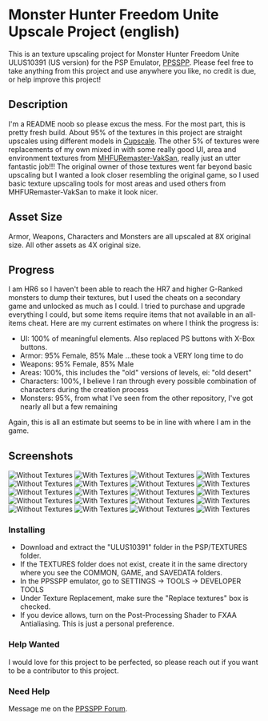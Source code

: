 # Monster Hunter Freedom Unite Upscale Project (english)

This is an texture upscaling project for Monster Hunter Freedom Unite ULUS10391 (US version) for the PSP Emulator, [PPSSPP](https://www.ppsspp.org/).  Please feel free to take anything from this project and use anywhere you like, no credit is due, or help improve this project!

## Description

I'm a README noob so please excus the mess.   For the most part, this is pretty fresh build.  About 95% of the textures in this project are straight upscales using different models in [Cupscale](https://github.com/n00mkrad/cupscale).  The other 5% of textures were replacements of my own mixed in with some really good UI, area and environment textures from [MHFURemaster-VakSan](https://github.com/Klara-nihk/MHFURemaster-VakSan), really just an utter fantastic job!!!  The original owner of those textures went far beyond basic upscaling but I wanted a look closer resembling the original game, so I used basic texture upscaling tools for most areas and used others from MHFURemaster-VakSan to make it look nicer.

## Asset Size

Armor, Weapons, Characters and Monsters are all upscaled at 8X original size.  All other assets as 4X original size.

## Progress

I am HR6 so I haven't been able to reach the HR7 and higher G-Ranked monsters to dump their textures, but I used the cheats on a secondary game and unlocked as much as I could. I tried to purchase and upgrade everything I could, but some items require items that not available in an all-items cheat. Here are my current estimates on where I think the progress is:

* UI: 100% of meaningful elements.  Also replaced PS buttons with X-Box buttons.
* Armor: 95% Female, 85% Male ...these took a VERY long time to do
* Weapons: 95% Female, 85% Male
* Areas: 100%, this includes the "old" versions of levels, ei: "old desert"
* Characters: 100%, I believe I ran through every possible combination of characters during the creation process
* Monsters: 95%, from what I've seen from the other repository, I've got nearly all but a few remaining

Again, this is all an estimate but seems to be in line with where I am in the game.

## Screenshots
![Without Textures](screenshots/1.jpg?raw=true "Without Textures")
![With Textures](screenshots/2.jpg?raw=true "With Textures")
![Without Textures](screenshots/3.jpg?raw=true "Without Textures")
![With Textures](screenshots/4.jpg?raw=true "With Textures")
![Without Textures](screenshots/5.jpg?raw=true "Without Textures")
![With Textures](screenshots/6.jpg?raw=true "With Textures")
![Without Textures](screenshots/7.jpg?raw=true "Without Textures")
![With Textures](screenshots/8.jpg?raw=true "With Textures")
![Without Textures](screenshots/9.jpg?raw=true "Without Textures")
![With Textures](screenshots/10.jpg?raw=true "With Textures")
![Without Textures](screenshots/11.jpg?raw=true "Without Textures")
![With Textures](screenshots/12.jpg?raw=true "With Textures")
![Without Textures](screenshots/13.jpg?raw=true "Without Textures")
![With Textures](screenshots/14.jpg?raw=true "With Textures")
![Without Textures](screenshots/15.jpg?raw=true "Without Textures")
![With Textures](screenshots/16.jpg?raw=true "With Textures")
![Without Textures](screenshots/17.jpg?raw=true "Without Textures")
![With Textures](screenshots/18.jpg?raw=true "With Textures")
![Without Textures](screenshots/19.jpg?raw=true "Without Textures")
![With Textures](screenshots/20.jpg?raw=true "With Textures")

### Installing

* Download and extract the "ULUS10391" folder in the PSP/TEXTURES folder.
* If the TEXTURES folder does not exist, create it in the same directory where you see the COMMON, GAME, and SAVEDATA folders.
* In the PPSSPP emulator, go to SETTINGS -> TOOLS -> DEVELOPER TOOLS
* Under Texture Replacement, make sure the "Replace textures" box is checked.
* If you device allows, turn on the Post-Processing Shader to FXAA Antialiasing.  This is just a personal preference.

### Help Wanted

I would love for this project to be perfected, so please reach out if you want to be a contributor to this project.

### Need Help

Message me on the [PPSSPP Forum](https://forums.ppsspp.org/member.php?action=profile&uid=44735).